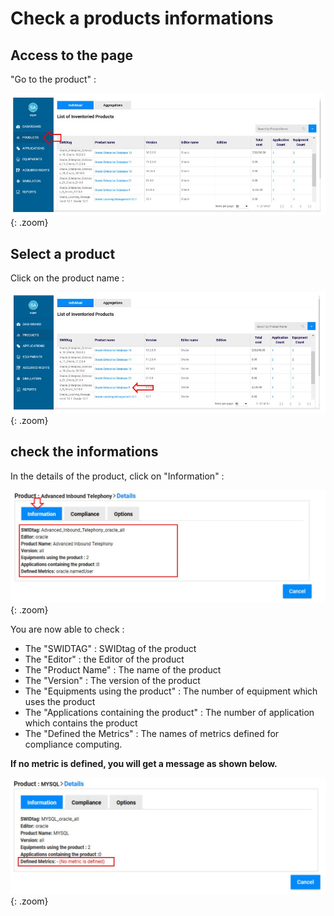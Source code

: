 <link rel="stylesheet" href="../../../css/enlargeImage.css" />

# Check a products informations

## Access to the page

"Go to the product" :

![select APM](../../img/exploring/checkCompForOneProd11u.jpg){: .zoom}

## Select a product 

Click on the product name : 

![select APM](../../img/exploring/checkCompForOneProd12u.jpg){: .zoom}

## check the informations

In the details of the product, click on "Information" :

![select APM](../../img/exploring/checkProdInfo1.jpg){: .zoom}

You are now able to check :  
- The "SWIDTAG" : SWIDtag of the product    
- The "Editor" : the Editor of the product        
- The "Product Name" : The name of the product    
- The "Version" : The version of the product  
- The "Equipments using the product" : The number of equipment which uses the product  
- The "Applications containing the product" : The number of application which contains the product     
- The "Defined the Metrics" : The names of metrics defined for compliance computing.   

**If no metric is defined, you will get a message as shown below.**

![select APM](../../img/exploring/checkProdInfo2.jpg){: .zoom}









